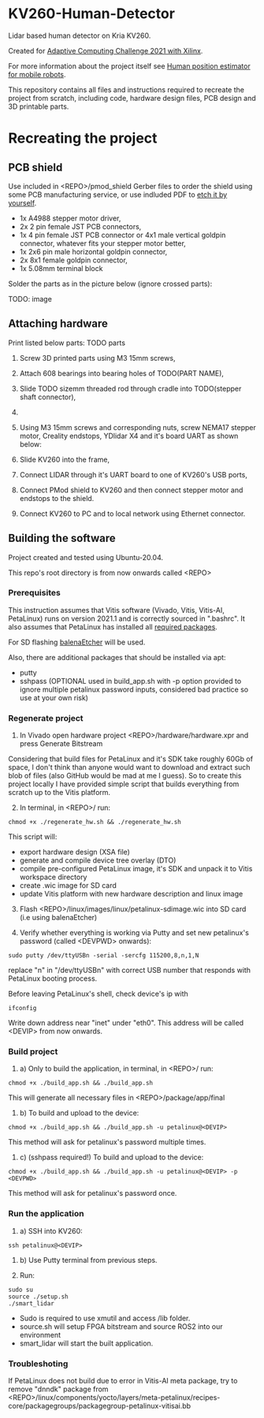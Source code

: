 # KV260-Human-Detector
Lidar based human detector on Kria KV260.

Created for [Adaptive Computing Challenge 2021
with Xilinx](https://www.hackster.io/contests/xilinxadaptivecomputing2021).

For more information about the project itself see [Human position estimator for mobile robots](https://www.hackster.io/Tai-Min/human-position-estimator-for-mobile-robots-d86454).

This repository contains all files and instructions required to recreate the project from scratch, including code, hardware design files, PCB design and 3D printable parts. 

# Recreating the project
## PCB shield

Use included in \<REPO>/pmod_shield Gerber files to order the shield using some PCB manufacturing service, or use indluded PDF to [etch it by yourself](https://www.instructables.com/How-to-Etch-a-PCB/).

* 1x A4988 stepper motor driver,
* 2x 2 pin female JST PCB connectors,
* 1x 4 pin female JST PCB connector or 4x1 male vertical goldpin connector, whatever fits your stepper motor better,
* 1x 2x6 pin male horizontal goldpin connector,
* 2x 8x1 female goldpin connector,
* 1x 5.08mm terminal block

Solder the parts as in the picture below (ignore crossed parts):

TODO: image
 
## Attaching hardware
Print listed below parts:
TODO parts

1) Screw 3D printed parts using M3 15mm screws,
2) Attach 608 bearings into bearing holes of TODO(PART NAME),
3) Slide TODO sizemm threaded rod through cradle into TODO(stepper shaft connector),
4) 
5) Using M3 15mm screws and corresponding nuts, screw NEMA17 stepper motor, Creality endstops, YDlidar X4 and it's board UART as shown below:

6) Slide KV260 into the frame,
7) Connect LIDAR through it's UART board to one of KV260's USB ports, 
8) Connect PMod shield to KV260 and then connect stepper motor and endstops to the shield.
9) Connect KV260 to PC and to local network using Ethernet connector.
 
## Building the software
Project created and tested using Ubuntu-20.04.

This repo's root directory is from now onwards called \<REPO>

### Prerequisites

This instruction assumes that Vitis software (Vivado, Vitis, Vitis-AI, PetaLinux) runs on version 2021.1 and is correctly sourced in ".bashrc". It also assumes that PetaLinux has installed all [required packages](https://www.xilinx.com/support/documentation/sw_manuals/xilinx2020_1/ug1144-petalinux-tools-reference-guide.pdf).

For SD flashing [balenaEtcher](https://www.balena.io/etcher/) will be used.

Also, there are additional packages that should be installed via apt:
- putty
- sshpass (OPTIONAL used in build_app.sh with -p option provided to ignore multiple petalinux password inputs, considered bad practice so use at your own risk)

### Regenerate project


1. In Vivado open hardware project \<REPO>/hardware/hardware.xpr and press Generate Bitstream

Considering that build files for PetaLinux and it's SDK take roughly 60Gb of space, I don't think than anyone would want to download and extract such blob of files (also GitHub would be mad at me I guess). So to create this project locally I have provided simple script that builds everything from scratch up to the Vitis platform.

2. In terminal, in \<REPO>/ run:
```
chmod +x ./regenerate_hw.sh && ./regenerate_hw.sh
```
This script will:
- export hardware design (XSA file)
- generate and compile device tree overlay (DTO)
- compile pre-configured PetaLinux image, it's SDK and unpack it to Vitis workspace directory
- create .wic image for SD card
- update Vitis platform with new hardware description and linux image

3. Flash \<REPO>/linux/images/linux/petalinux-sdimage.wic into SD card (i.e using balenaEtcher)

4. Verify whether everything is working via Putty and set new petalinux's password (called \<DEVPWD> onwards):
```
sudo putty /dev/ttyUSBn -serial -sercfg 115200,8,n,1,N
```
replace "n" in "/dev/ttyUSBn" with correct USB number that responds with PetaLinux booting process.

Before leaving PetaLinux's shell, check device's ip with 
```
ifconfig
```
Write down address near "inet" under "eth0". This address will be called \<DEVIP> from now onwards.

### Build project
1. a) Only to build the application, in terminal, in \<REPO>/ run:
```
chmod +x ./build_app.sh && ./build_app.sh
```
This will generate all necessary files in \<REPO>/package/app/final

1. b) To build and upload to the device:
```
chmod +x ./build_app.sh && ./build_app.sh -u petalinux@<DEVIP>
```
This method will ask for petalinux's password multiple times.
1. c) (sshpass required!) To build and upload to the device:
```
chmod +x ./build_app.sh && ./build_app.sh -u petalinux@<DEVIP> -p <DEVPWD>
```
This method will ask for petalinux's password once.

### Run the application
1. a) SSH into KV260:
```
ssh petalinux@<DEVIP>
```

1. b) Use Putty terminal from previous steps.

2. Run:
```
sudo su
source ./setup.sh
./smart_lidar
```
* Sudo is required to use xmutil and access /lib folder.
* source.sh will setup FPGA bitstream and source ROS2 into our environment
* smart_lidar will start the built application.

### Troubleshoting
If PetaLinux does not build due to error in Vitis-AI meta package, try to remove "dnndk" package from \<REPO>/linux/components/yocto/layers/meta-petalinux/recipes-core/packagegroups/packagegroup-petalinux-vitisai.bb

